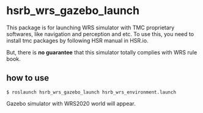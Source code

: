 # hsrb_wrs_gazebo_launch

This package is for launching WRS simulator with TMC proprietary softwares, like navigation and perception and etc. To use this, you need to install tmc packages by following HSR manual in HSR.io.

But, there is **no guarantee** that this simulator totally complies with WRS rule book.


## how to use
```Copy the packages in your worksapce
$ roslaunch hsrb_wrs_gazebo_launch hsrb_wrs_environment.launch
```

Gazebo simulator with WRS2020 world will appear.